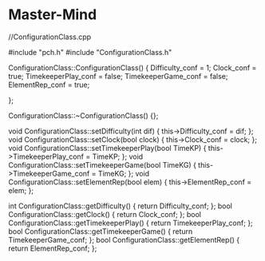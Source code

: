 # Master-Mind

//ConfigurationClass.cpp

#include "pch.h"
#include "ConfigurationClass.h"

ConfigurationClass::ConfigurationClass()
{
	Difficulty_conf = 1;
	Clock_conf = true;
	TimekeeperPlay_conf = false;
	TimekeeperGame_conf = false;
	ElementRep_conf = true;

};

ConfigurationClass::~ConfigurationClass() {};


void ConfigurationClass::setDifficulty(int dif)
{
	this->Difficulty_conf = dif;
};
void ConfigurationClass::setClock(bool clock)
{
	this->Clock_conf = clock;
};
void ConfigurationClass::setTimekeeperPlay(bool TimeKP)
{
	this->TimekeeperPlay_conf = TimeKP;
};
void ConfigurationClass::setTimekeeperGame(bool TimeKG)
{
	this->TimekeeperGame_conf = TimeKG;
};
void ConfigurationClass::setElementRep(bool elem)
{
	this->ElementRep_conf = elem;
};


int ConfigurationClass::getDifficulty()
{
	return Difficulty_conf;
};
bool ConfigurationClass::getClock()
{
	return Clock_conf;
};
bool ConfigurationClass::getTimekeeperPlay()
{
	return TimekeeperPlay_conf;
};
bool ConfigurationClass::getTimekeeperGame()
{
	return TimekeeperGame_conf;
};
bool ConfigurationClass::getElementRep()
{
	return ElementRep_conf;
};
